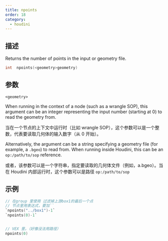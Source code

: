 ```yaml
---
title: npoints
order: 18
category:
  - houdini
---
```

    
## 描述

Returns the number of points in the input or geometry file.

```c
int  npoints(<geometry>geometry)
```

## 参数

`<geometry>`

When running in the context of a node (such as a wrangle SOP), this argument
can be an integer representing the input number (starting at 0) to read the
geometry from.

当在一个节点的上下文中运行时（比如 wrangle SOP），这个参数可以是一个整数，代表要读取几何体的输入数字（从 0 开始）。

Alternatively, the argument can be a string specifying a geometry file (for
example, a `.bgeo`) to read from. When running inside Houdini, this can be an `op:/path/to/sop`
reference.

或者，该参数可以是一个字符串，指定要读取的几何体文件（例如，a.bgeo）。当在 Houdini 内部运行时，这个参数可以是路径 `op:/path/to/sop`

## 示例

```c
// 在group 里使用 过滤掉上游box1的最后一个点
// 节点里用表达式，要加``
`npoints("../box1")-1`
`npoints(0)-1`


// VEX 里。（好像没法用路径）
npoints(0)

```
